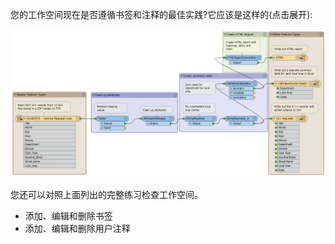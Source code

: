 您的工作空间现在是否遵循书签和注释的最佳实践?它应该是这样的(点击展开):

![](./Images/final-workspace-organized.png)

您还可以对照上面列出的完整练习检查工作空间。


<ul>
  <li>添加、编辑和删除书签</li>
  <li>添加、编辑和删除用户注释</li>
</ul>

 
